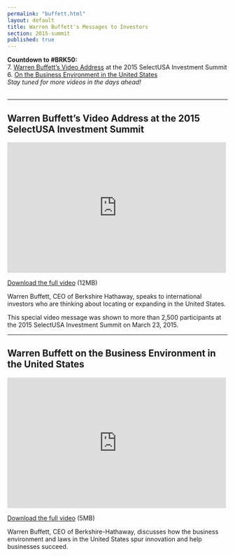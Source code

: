 ```yaml
---
permalink: "buffett.html"
layout: default
title: Warren Buffett's Messages to Investors
section: 2015-summit
published: true
---
```


<B>Countdown to #BRK50:</b><Br>
7. <a href=intro>Warren Buffett’s Video Address</a> at the 2015 SelectUSA Investment Summit<br>
6. <a href=bizenv>On the Business Environment in the United States</a><br>
<i>Stay tuned for more videos in the days ahead!</i><br><br>

---

## <a name="intro"></a>Warren Buffett’s Video Address at the 2015 SelectUSA Investment Summit

<iframe width="500" height="298" src="https://www.youtube.com/embed/GLKDFhCjaY4?start=5" frameborder="0" allowfullscreen></iframe>

[Download the full video](http://trade.gov/videos/2015-susa-summit-buffett-interview-032415.mp4) (12MB)

Warren Buffett, CEO of Berkshire Hathaway, speaks to international investors who are thinking about locating or expanding in the United States. 

This special video message was shown to more than 2,500 participants at the 2015 SelectUSA Investment Summit on March 23, 2015. 

---

## <a name="bizenv"></a>Warren Buffett on the Business Environment in the United States

<iframe width="500" height="298" src="https://www.youtube.com/embed/-alz5YDCEks" frameborder="0" allowfullscreen></iframe>

[Download the full video](http://trade.gov/videos/2015-susa-buffett-us-biz-environment-031015.mp4) (5MB)

Warren Buffett, CEO of Berkshire-Hathaway, discusses how the business environment and laws in the United States spur innovation and help businesses succeed.
